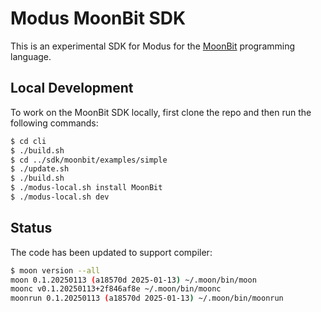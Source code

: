 # Modus MoonBit SDK

This is an experimental SDK for Modus for the [MoonBit] programming language.

[MoonBit]: https://www.moonbitlang.com/

## Local Development

To work on the MoonBit SDK locally, first clone the repo and then run the following commands:

```bash
$ cd cli
$ ./build.sh
$ cd ../sdk/moonbit/examples/simple
$ ./update.sh
$ ./build.sh
$ ./modus-local.sh install MoonBit
$ ./modus-local.sh dev
```

## Status

The code has been updated to support compiler:

```bash
$ moon version --all
moon 0.1.20250113 (a18570d 2025-01-13) ~/.moon/bin/moon
moonc v0.1.20250113+2f846af8e ~/.moon/bin/moonc
moonrun 0.1.20250113 (a18570d 2025-01-13) ~/.moon/bin/moonrun
```
